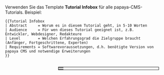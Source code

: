 
Verwenden Sie das Template **Tutorial Infobox** für alle papaya-CMS-Tutorials. Beispiel:

    {{Tutorial Infobox
    | Abstract     = Worum es in diesem Tutorial geht, in 5-10 Worten
    | Audience     = Für wen dieses Tutorial geeignet ist, z.B. Entwickler, Webdesigner, Redakteure
    | Level        = Welchen Erfahrungsgrad die Zielgruppe braucht (Anfänger, Fortgeschrittene, Experten)
    | Requirements = Softwarevoraussetzungen, d.h. benötigte Version von papaya CMS und notwendige Erweiterungen
    }}

<onlyinclude>

<table style="width: 330px; float: right; border-collapse: collapse; border: solid 1px #000000; margin-left: 10px;">
<tr>
<td colspan="2" style="text-align: center; background-color: #cccccc;">

</td>
</tr>
</table>
</onlyinclude>
